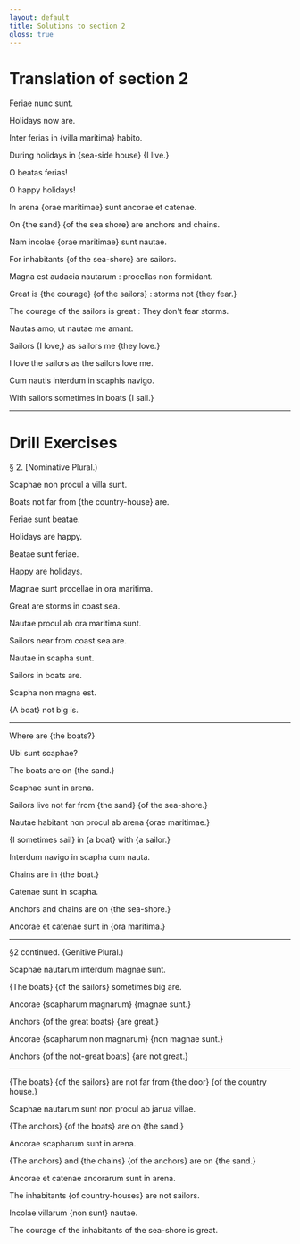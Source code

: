 ```yaml
---
layout: default
title: Solutions to section 2
gloss: true
---
```


# Translation of section 2

<div data-gloss>
<p>Feriae nunc sunt.</p>
<p>Holidays now are.</p>
</div>

<div data-gloss>
<p>Inter ferias in {villa maritima} habito.</p>
<p>During holidays in {sea-side house} {I live.}</p>
</div>

<div data-gloss> 
<p>O beatas ferias!</p>
<p>O happy holidays!</p>
</div>

<div data-gloss>
<p>In arena {orae maritimae} sunt ancorae et catenae.</p>
<p>On {the sand} {of the sea shore} are anchors and chains.</p>
</div>

<div data-gloss>
<p>Nam incolae {orae maritimae} sunt nautae.</p>
<p>For inhabitants {of the sea-shore} are sailors.</p>
</div>

<div data-gloss>
<p>Magna est audacia nautarum : procellas non formidant.</p>
<p>Great is {the courage} {of the sailors} : storms not {they fear.}</p>
<p class="gloss__line--free">The courage of the sailors is great : They don't fear storms.</p>
</div>

<div data-gloss>
<p>Nautas amo, ut nautae me amant.</p>
<p>Sailors {I love,} as sailors me {they love.}</p>
<p class="gloss__line--free">I love the sailors as the sailors love me.</p>
</div>

<div data-gloss>
<p>Cum nautis interdum in scaphis navigo.</p>
<p>With sailors sometimes in boats {I sail.}</p>
</div>

---

# Drill Exercises

§ 2. [Nominative Plural.) 

<div data-gloss>
<p>Scaphae non procul a villa sunt.</p>
<p>Boats not far from {the country-house} are.</p>
</div>

<div data-gloss>
<p>Feriae sunt beatae.</p>
<p>Holidays are happy.</p>
</div>

<div data-gloss>
<p>Beatae sunt feriae.</p>
<p>Happy are holidays.</p>
</div>

<div data-gloss
<p>Magnae sunt procellae in ora maritima.</p>
<p>Great are storms in coast sea.</p>
</div>

<div data-gloss>
<p>Nautae procul ab ora maritima sunt.</p>
<p>Sailors near from coast sea are.</p>
</div> 

<div data-gloss>
<p>Nautae in scapha sunt.</p>
<p>Sailors in boats are.</p>
</div>

<div data-gloss>
<p>Scapha non magna est.</p>
<p>{A boat} not big is.</p>
</div>

---

<div data-gloss>
<p>Where are {the boats?}</p>
<p>Ubi sunt scaphae?</p>
</div>

<div data-gloss>
<p>The boats are on {the sand.}</p>
<p>Scaphae sunt in arena.</p>
</div>

<div data-gloss>
<p>Sailors live not far from {the sand} {of the sea-shore.}</p>
<p>Nautae habitant non procul ab arena {orae maritimae.}</p>
</div>

<div data-gloss>
<p>{I sometimes sail} in {a boat} with {a sailor.}</p>
<p>Interdum navigo in scapha cum nauta.</p>
</div>

<div data-gloss>
<p>Chains are in {the boat.}</p>
<p>Catenae sunt in scapha.</p>
</div>

<div data-gloss>
<p>Anchors and chains are on {the sea-shore.}</p>
<p>Ancorae et catenae sunt in {ora maritima.}</p>
</div>

---

§2 continued. {Genitive Plural.) 

<div data-gloss>
<p>Scaphae nautarum interdum magnae sunt.</p>
<p>{The boats} {of the sailors} sometimes big are.</p>
</div>

<div data-gloss>
<p>Ancorae {scapharum magnarum} {magnae sunt.}</p>
<p>Anchors {of the great boats} {are great.}</p>
</div>

<div data-gloss>
<p>Ancorae {scapharum non magnarum} {non magnae sunt.}</p>
<p>Anchors {of the not-great boats} {are not great.}</p>
</div>

---

<div data-gloss>
<p>{The boats} {of the sailors} are not far from {the door} {of the country house.}</p>
<p>Scaphae nautarum sunt non procul ab janua villae.</p>
</div>

<div data-gloss>
<p>{The anchors} {of the boats} are on {the sand.}</p>
<p>Ancorae scapharum sunt in arena.</p>
</div>

<div data-gloss>
<p>{The anchors} and {the chains} {of the anchors} are on {the sand.}</p>
<p>Ancorae et catenae ancorarum sunt in arena.</p>
</div>

<div data-gloss>
<p>The inhabitants {of country-houses} are not sailors.</p>
<p>Incolae villarum {non sunt} nautae.</p>
</div>

The courage of the inhabitants of the sea-shore is great. 

